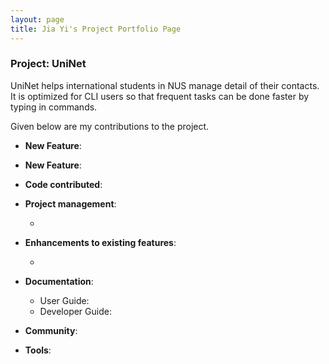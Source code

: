 ```yaml
---
layout: page
title: Jia Yi's Project Portfolio Page
---
```


### Project: UniNet

UniNet helps international students in NUS manage detail of their contacts. It is optimized for CLI users so that frequent tasks can be done faster by typing in commands.

Given below are my contributions to the project.

- **New Feature**:

- **New Feature**:

- **Code contributed**:

- **Project management**:

  -

- **Enhancements to existing features**:

  -

- **Documentation**:

  - User Guide:
  - Developer Guide:

- **Community**:

- **Tools**:
